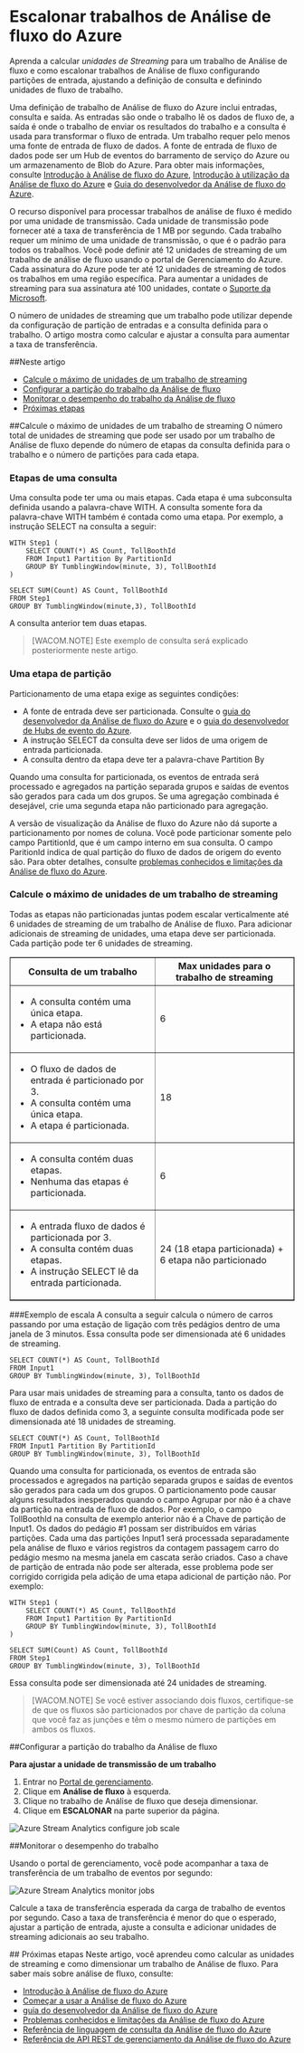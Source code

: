 ﻿<properties 
	pageTitle="Escalonar trabalhos de Análise de fluxo | Azure" 
	description="Saiba como dimensionar trabalhos de análise de fluxo" 
	services="stream-analytics" 
	documentationCenter="" 
	authors="mumian" 
	manager="paulettm" 
	editor="cgronlun"/>

<tags 
	ms.service="stream-analytics" 
	ms.devlang="na" 
	ms.topic="article" 
	ms.tgt_pltfrm="na" 
	ms.workload="data-services" 
	ms.date="2/10/2015" 
	ms.author="jgao"/>

# Escalonar trabalhos de Análise de fluxo do Azure 

Aprenda a calcular *unidades de Streaming* para um trabalho de Análise de fluxo e como escalonar trabalhos de Análise de fluxo configurando partições de entrada, ajustando a definição de consulta e definindo unidades de fluxo de trabalho.

Uma definição de trabalho de Análise de fluxo do Azure inclui entradas, consulta e saída. As entradas são onde o trabalho lê os dados de fluxo de, a saída é onde o trabalho de enviar os resultados do trabalho e a consulta é usada para transformar o fluxo de entrada.  Um trabalho requer pelo menos uma fonte de entrada de fluxo de dados. A fonte de entrada de fluxo de dados pode ser um Hub de eventos do barramento de serviço do Azure ou um armazenamento de Blob do Azure. Para obter mais informações, consulte [Introdução à Análise de fluxo do Azure][stream.analytics.introduction], [Introdução à utilização da Análise de fluxo do Azure][stream.analytics.get.started] e [Guia do desenvolvedor da Análise de fluxo do Azure][stream.analytics.developer.guide]. 

O recurso disponível para processar trabalhos de análise de fluxo é medido por uma unidade de transmissão. Cada unidade de transmissão pode fornecer até a taxa de transferência de 1 MB por segundo. Cada trabalho requer um mínimo de uma unidade de transmissão, o que é o padrão para todos os trabalhos. Você pode definir até 12 unidades de streaming de um trabalho de análise de fluxo usando o portal de Gerenciamento do Azure. Cada assinatura do Azure pode ter até 12 unidades de streaming de todos os trabalhos em uma região específica. Para aumentar a unidades de streaming para sua assinatura até 100 unidades, contate o [Suporte da Microsoft][microsoft.support].

O número de unidades de streaming que um trabalho pode utilizar depende da configuração de partição de entradas e a consulta definida para o trabalho. O artigo mostra como calcular e ajustar a consulta para aumentar a taxa de transferência.

##Neste artigo
+ [Calcule o máximo de unidades de um trabalho de streaming](#calculate)
+ [Configurar a partição do trabalho da Análise de fluxo](#configure)
+ [Monitorar o desempenho do trabalho da Análise de fluxo](#monitor)
+ [Próximas etapas](#nextstep)


##<a name="calculate"></a>Calcule o máximo de unidades de um trabalho de streaming
O número total de unidades de streaming que pode ser usado por um trabalho de Análise de fluxo depende do número de etapas da consulta definida para o trabalho e o número de partições para cada etapa.

### Etapas de uma consulta
Uma consulta pode ter uma ou mais etapas. Cada etapa é uma subconsulta definida usando a palavra-chave WITH. A consulta somente fora da palavra-chave WITH também é contada como uma etapa. Por exemplo, a instrução SELECT na consulta a seguir:

	WITH Step1 (
		SELECT COUNT(*) AS Count, TollBoothId
		FROM Input1 Partition By PartitionId 
		GROUP BY TumblingWindow(minute, 3), TollBoothId
	) 

	SELECT SUM(Count) AS Count, TollBoothId
	FROM Step1 
	GROUP BY TumblingWindow(minute,3), TollBoothId

A consulta anterior tem duas etapas. 

> [WACOM.NOTE] Este exemplo de consulta será explicado posteriormente neste artigo.

### Uma etapa de partição

Particionamento de uma etapa exige as seguintes condições:

- A fonte de entrada deve ser particionada. Consulte o [guia do desenvolvedor da Análise de fluxo do Azure][stream.analytics.developer.guide] e o [guia do desenvolvedor de Hubs de evento do Azure][azure.event.hubs.developer.guide].
- A instrução SELECT da consulta deve ser lidos de uma origem de entrada particionada. 
- A consulta dentro da etapa deve ter a palavra-chave Partition By 

Quando uma consulta for particionada, os eventos de entrada será processado e agregados na partição separada grupos e saídas de eventos são gerados para cada um dos grupos. Se uma agregação combinada é desejável, crie uma segunda etapa não particionado para agregação.

A versão de visualização da Análise de fluxo do Azure não dá suporte a particionamento por nomes de coluna. Você pode particionar somente pelo campo PartitionId, que é um campo interno em sua consulta. O campo ParitionId indica de qual partição do fluxo de dados de origem do evento são.  Para obter detalhes, consulte [problemas conhecidos e limitações da Análise de fluxo do Azure][stream.analytics.limitations].

### Calcule o máximo de unidades de um trabalho de streaming

Todas as etapas não particionadas juntas podem escalar verticalmente até 6 unidades de streaming de um trabalho de Análise de fluxo. Para adicionar adicionais de streaming de unidades, uma etapa deve ser particionada. Cada partição pode ter 6 unidades de streaming.

<table border="1">
<tr><th>Consulta de um trabalho</th><th>Max unidades para o trabalho de streaming</th></td>

<tr><td>
<ul>
<li>A consulta contém uma única etapa.</li>
<li>A etapa não está particionada.</li>
</ul>
</td>
<td>6</td></tr>

<tr><td>
<ul>
<li>O fluxo de dados de entrada é particionado por 3.</li>
<li>A consulta contém uma única etapa.</li>
<li>A etapa é particionada.</li>
</ul>
</td>
<td>18</td></tr>

<tr><td>
<ul>
<li>A consulta contém duas etapas.</li>
<li>Nenhuma das etapas é particionada.</li>
</ul>
</td>
<td>6</td></tr>



<tr><td>
<ul>
<li>A entrada fluxo de dados é particionada por 3.</li>
<li>A consulta contém duas etapas.</li>
<li>A instrução SELECT lê da entrada particionada.</li>
</ul>
</td>
<td>24 (18 etapa particionada) + 6 etapa não particionado</td></tr>
</table>

###Exemplo de escala
A consulta a seguir calcula o número de carros passando por uma estação de ligação com três pedágios dentro de uma janela de 3 minutos. Essa consulta pode ser dimensionada até 6 unidades de streaming.

	SELECT COUNT(*) AS Count, TollBoothId
	FROM Input1 
	GROUP BY TumblingWindow(minute, 3), TollBoothId

Para usar mais unidades de streaming para a consulta, tanto os dados de fluxo de entrada e a consulta deve ser particionada. Dada a partição do fluxo de dados definida como 3, a seguinte consulta modificada pode ser dimensionada até 18 unidades de streaming.

	SELECT COUNT(*) AS Count, TollBoothId
	FROM Input1 Partition By PartitionId
	GROUP BY TumblingWindow(minute, 3), TollBoothId

Quando uma consulta for particionada, os eventos de entrada são processados e agregados na partição separada grupos e saídas de eventos são gerados para cada um dos grupos. O particionamento pode causar alguns resultados inesperados quando o campo Agrupar por não é a chave da partição na entrada de fluxo de dados. Por exemplo, o campo TollBoothId na consulta de exemplo anterior não é a Chave de partição de Input1. Os dados do pedágio #1 possam ser distribuídos em várias partições. Cada uma das partições Input1 será processada separadamente pela análise de fluxo e vários registros da contagem passagem carro do pedágio mesmo na mesma janela em cascata serão criados. Caso a chave de partição de entrada não pode ser alterada, esse problema pode ser corrigido corrigida pela adição de uma etapa adicional de partição não. Por exemplo:

	WITH Step1 (
		SELECT COUNT(*) AS Count, TollBoothId
		FROM Input1 Partition By PartitionId
		GROUP BY TumblingWindow(minute, 3), TollBoothId
	) 

	SELECT SUM(Count) AS Count, TollBoothId
	FROM Step1 
	GROUP BY TumblingWindow(minute, 3), TollBoothId

Essa consulta pode ser dimensionada até 24 unidades de streaming. 

>[WACOM.NOTE] Se você estiver associando dois fluxos, certifique-se de que os fluxos são particionados por chave de partição da coluna que você faz as junções e têm o mesmo número de partições em ambos os fluxos.


##<a name="configure"></a>Configurar a partição do trabalho da Análise de fluxo

**Para ajustar a unidade de transmissão de um trabalho**

1. Entrar no [Portal de gerenciamento][azure.management.portal].
2. Clique em **Análise de fluxo** à esquerda.
3. Clique no trabalho de Análise de fluxo que deseja dimensionar.
4. Clique em **ESCALONAR** na parte superior da página.

![Azure Stream Analytics configure job scale][img.stream.analytics.configure.scale]


##<a name="monitor"></a>Monitorar o desempenho do trabalho

Usando o portal de gerenciamento, você pode acompanhar a taxa de transferência de um trabalho de eventos por segundo:

![Azure Stream Analytics monitor jobs][img.stream.analytics.monitor.job]
 
Calcule a taxa de transferência esperada da carga de trabalho de eventos por segundo. Caso a taxa de transferência é menor do que o esperado, ajustar a partição de entrada, ajuste a consulta e adicionar unidades de streaming adicionais ao seu trabalho.

##<a name="nextstep"></a> Próximas etapas
Neste artigo, você aprendeu como calcular as unidades de streaming e como dimensionar um trabalho de Análise de fluxo. Para saber mais sobre análise de fluxo, consulte:

- [Introdução à Análise de fluxo do Azure][stream.analytics.introduction]
- [Começar a usar a Análise de fluxo do Azure][stream.analytics.get.started]
- [guia do desenvolvedor da Análise de fluxo do Azure][stream.analytics.developer.guide]
- [Problemas conhecidos e limitações da Análise de fluxo do Azure][Stream.analytics.limitations]
- [Referência de linguagem de consulta da Análise de fluxo do Azure][Stream.analytics.query.language.reference]
- [Referência de API REST de gerenciamento da Análise de fluxo do Azure][stream.analytics.rest.api.reference]

<!--Image references-->

[img.stream.analytics.monitor.job]: ./media/stream-analytics-scale-jobs/StreamAnalytics.job.monitor.png
[img.stream.analytics.configure.scale]: ./media/stream-analytics-scale-jobs/StreamAnalytics.configure.scale.png

<!--Link references-->

[microsoft.support]: http://support.microsoft.com
[azure.management.portal]: http://manage.windowsazure.com
[azure.event.hubs.developer.guide]: http://msdn.microsoft.com/library/azure/dn789972.aspx

[stream.analytics.developer.guide]: ../stream-analytics-developer-guide/
[stream.analytics.limitations]: ../stream-analytics-limitations/
[stream.analytics.introduction]: ../stream-analytics-introduction/
[stream.analytics.get.started]: ../stream-analytics-get-started/
[stream.analytics.query.language.reference]: http://go.microsoft.com/fwlink/?LinkID=513299
[stream.analytics.rest.api.reference]: http://go.microsoft.com/fwlink/?LinkId=517301



<!--HONumber=46--> 
